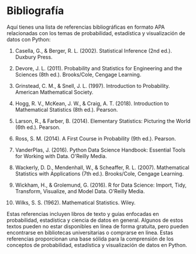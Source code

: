 # Bibliografía

Aquí tienes una lista de referencias bibliográficas en formato APA relacionadas con los temas de probabilidad, estadística y visualización de datos con Python:

1. Casella, G., & Berger, R. L. (2002). Statistical Inference (2nd ed.). Duxbury Press.

2. Devore, J. L. (2011). Probability and Statistics for Engineering and the Sciences (8th ed.). Brooks/Cole, Cengage Learning.

3. Grinstead, C. M., & Snell, J. L. (1997). Introduction to Probability. American Mathematical Society.

4. Hogg, R. V., McKean, J. W., & Craig, A. T. (2018). Introduction to Mathematical Statistics (8th ed.). Pearson.

5. Larson, R., & Farber, B. (2014). Elementary Statistics: Picturing the World (6th ed.). Pearson.

6. Ross, S. M. (2014). A First Course in Probability (9th ed.). Pearson.

7. VanderPlas, J. (2016). Python Data Science Handbook: Essential Tools for Working with Data. O'Reilly Media.

8. Wackerly, D. D., Mendenhall, W., & Scheaffer, R. L. (2007). Mathematical Statistics with Applications (7th ed.). Brooks/Cole, Cengage Learning.

9. Wickham, H., & Grolemund, G. (2016). R for Data Science: Import, Tidy, Transform, Visualize, and Model Data. O'Reilly Media.

10. Wilks, S. S. (1962). Mathematical Statistics. Wiley.

Estas referencias incluyen libros de texto y guías enfocadas en probabilidad, estadística y ciencia de datos en general. Algunos de estos textos pueden no estar disponibles en línea de forma gratuita, pero pueden encontrarse en bibliotecas universitarias o comprarse en línea. Estas referencias proporcionan una base sólida para la comprensión de los conceptos de probabilidad, estadística y visualización de datos en Python.